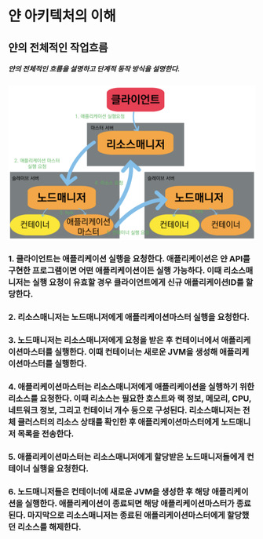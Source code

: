 # 얀 아키텍처의 이해
## 얀의 전체적인 작업흐름
##### 얀의 전체적인 흐름을 설명하고 단계적 동작 방식을 설명한다.
![Absolute README link](https://github.com/googolhkl/TIL/blob/master/hadoop2/yarn/architecture/YarnWorkflow.png)

### 1. 클라이언트는 애플리케이션 실행을 요청한다. 애플리케이션은 얀 API를 구현한 프로그램이면 어떤 애플리케이션이든 실행 가능하다. 이때 리소스매니저는 실행 요청이 유효할 경우 클라이언트에게 신규 애플리케이션ID를 할당한다.
### 2. 리소스매니저는 노드매니저에게 애플리케이션마스터 실행을 요청한다.
### 3. 노드매니저는 리소스매니저에게 요청을 받은 후 컨테이너에서 애플리케이션마스터를 실행한다. 이때 컨테이너는 새로운 JVM을 생성해 애플리케이션마스터를 실행한다.
### 4. 애플리케이션마스터는 리소스매니저에게 애플리케이션을 실행하기 위한 리소스를 요청한다. 이때 리소스는 필요한 호스트와 랙 정보, 메모리, CPU, 네트워크 정보, 그리고 컨테이너 개수 등으로 구성된다. 리소스매니저는 전체 클러스터의 리소스 상태를 확인한 후 애플리케이션마스터에게 노드매니저 목록을 전송한다.
### 5. 애플리케이션마스터는 리소스매니저에게 할당받은 노드매니저들에게 컨테이너 실행을 요청한다.
### 6. 노드매니저들은 컨테이너에 새로운 JVM을 생성한 후 해당 애플리케이션을 실행한다. 애플리케이션이 종료되면 해당 애플리케이션마스터가 종료된다. 마지막으로 리소스매니저는 종료된 애플리케이션마스터에게 할당했던 리소스를 해제한다.
